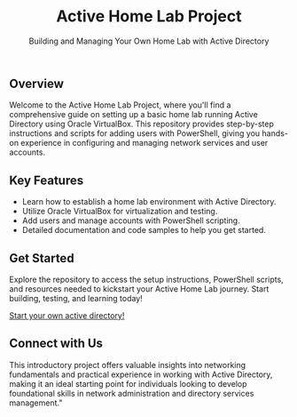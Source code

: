 <!DOCTYPE html>
<html lang="en">
<head>
  <meta charset="UTF-8">
  <meta name="viewport" content="width=device-width, initial-scale=1.0">
  <link rel="stylesheet" href="styles.css">
 

</head>
<body>
  <header>
    <h1>Active Home Lab Project</h1>
    <p>Building and Managing Your Own Home Lab with Active Directory</p>
  </header>

  <section class="description">
    <h2>Overview</h2>
    <p>Welcome to the Active Home Lab Project, where you'll find a comprehensive guide on setting up a basic home lab running Active Directory using Oracle VirtualBox. This repository provides step-by-step instructions and scripts for adding users with PowerShell, giving you hands-on experience in configuring and managing network services and user accounts.</p>
  </section>

  <section class="features">
    <h2>Key Features</h2>
    <ul>
      <li>Learn how to establish a home lab environment with Active Directory.</li>
      <li>Utilize Oracle VirtualBox for virtualization and testing.</li>
      <li>Add users and manage accounts with PowerShell scripting.</li>
      <li>Detailed documentation and code samples to help you get started.</li>
    </ul>
  </section>

  <section class="get-started">
    <h2>Get Started</h2>
    <p>Explore the repository to access the setup instructions, PowerShell scripts, and resources needed to kickstart your Active Home Lab journey. Start building, testing, and learning today!</p>
<a href="https://youtu.be/MHsI8hJmggI?si=EiAoc1jxYnhqmySf">Start your own active directory!</a>
  </section>

  <section class="connect">
    <h2>Connect with Us</h2>
    <p>This introductory project offers valuable insights into networking fundamentals and practical experience in working with Active Directory, making it an ideal starting point for individuals looking to develop foundational skills in network administration and directory services management."</p>
  </section>
</body>
</html>
